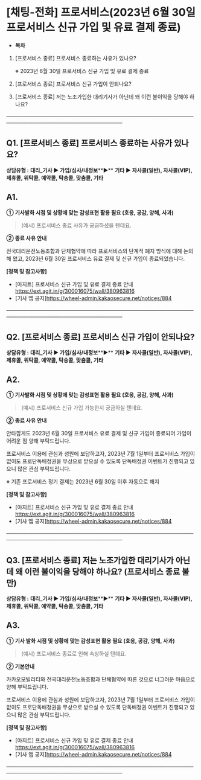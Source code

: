 # [채팅-전화] 프로서비스(2023년 6월 30일 프로서비스 신규 가입 및 유료 결제 종료)

* **목차**

1. [프로서비스 종료] 프로서비스 종료하는 사유가 있나요?

   ※ 2023년 6월 30일 프로서비스 신규 가입 및 유료 결제 종료
2. [프로서비스 종료] 프로서비스 신규 가입이 안되나요?
3. [프로서비스 종료] 저는 노조가입한 대리기사가 아닌데 왜 이런 불이익을 당해야 하나요?

─────────────────────────────────────────────────────────────────────────────────

**Q1. [프로서비스 종료] 프로서비스 종료하는 사유가 있나요?**
--------------------------------------

**상담유형 :** **대리\_기사 ▶ 가입/심사/내정보****▶** **기타 ▶ 자사콜(일반), 자사콜(VIP), 제휴콜, 위탁콜, 예약콜, 탁송콜, 맞춤콜, 기타**

**A1.**
-------

**① 기사****발화 시점 및 상황에 맞는 감성표현 활용 필요 (호응, 공감, 양해, 사과)******

> (예시) 프로서비스 종료 사유가 궁금하셨을 텐데요.

**② 종료 사유 안내**

전국대리운전노동조합과 단체협약에 따라 프로서비스의 단계적 폐지 방식에 대해 논의해 왔고, 2023년 6월 30일 프로서비스 유료 결제 및 신규 가입이 종료되었습니다.

**[정책 및 참고사항]**

* [아지트] 프로서비스 신규 가입 및 유료 결제 종료 안내 <https://ext.agit.in/g/300016075/wall/380963816>
* [기사 앱 공지]<https://wheel-admin.kakaosecure.net/notices/884>

─────────────────────────────────────────────────────────────────────────────────

**Q2. [프로서비스 종료] 프로서비스 신규 가입이 안되나요?**
-------------------------------------

**상담유형 :** **대리\_기사 ▶ 가입/심사/내정보****▶** **기타 ▶ 자사콜(일반), 자사콜(VIP), 제휴콜, 위탁콜, 예약콜, 탁송콜, 맞춤콜, 기타**

**A2.**
-------

**① 기사****발화 시점 및 상황에 맞는 감성표현 활용 필요 (호응, 공감, 양해, 사과)******

> (예시) 프로서비스 신규 가입 가능한지 궁금하실 텐데요.

**② 종료 사유 안내**

안타깝게도 2023년 6월 30일 프로서비스 유료 결제 및 신규 가입이 종료되어 가입이 어려운 점 양해 부탁드립니다.

프로서비스 이용에 관심과 성원에 보답하고자, 2023년 7월 1일부터 프로서비스 가입이 없이도 프로단독배정권을 무상으로 받으실 수 있도록 단독배정권 이벤트가 진행되고 있으니 많은 관심 부탁드립니다.

※ 기존 프로서비스 정기 결제는 2023년 6월 30일 이후 자동으로 해지

**[정책 및 참고사항]**

* [아지트] 프로서비스 신규 가입 및 유료 결제 종료 안내 <https://ext.agit.in/g/300016075/wall/380963816>
* [기사 앱 공지]<https://wheel-admin.kakaosecure.net/notices/884>

─────────────────────────────────────────────────────────────────────────────────

**Q3. [프로서비스 종료] 저는 노조가입한 대리기사가 아닌데 왜 이런 불이익을 당해야 하나요? (프로서비스 종료 불만)**
----------------------------------------------------------------------

**상담유형 :** **대리\_기사 ▶ 가입/심사/내정보****▶** **기타 ▶ 자사콜(일반), 자사콜(VIP), 제휴콜, 위탁콜, 예약콜, 탁송콜, 맞춤콜, 기타**

**A3.**
-------

****① 기사 발화 시점 및 상황에 맞는 감성표현 활용 필요 (호응, 공감, 양해, 사과)****

> (예시) 프로서비스 종료로 인해 속상하실 텐데요.

**② 기본안내**

카카오모빌리티와 전국대리운전노동조합과 단체협약에 따른 것으로 너그러운 마음으로 양해 부탁드립니다.

프로서비스 이용에 관심과 성원에 보답하고자, 2023년 7월 1일부터 프로서비스 가입이 없이도 프로단독배정권을 무상으로 받으실 수 있도록 단독배정권 이벤트가 진행되고 있으니 많은 관심 부탁드립니다.

**[정책 및 참고사항]**

* [아지트] 프로서비스 신규 가입 및 유료 결제 종료 안내 <https://ext.agit.in/g/300016075/wall/380963816>
* [기사 앱 공지]<https://wheel-admin.kakaosecure.net/notices/884>

─────────────────────────────────────────────────────────────────────────────────